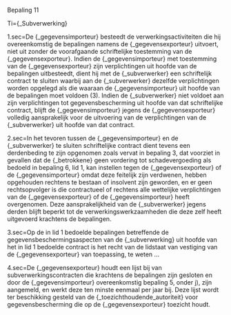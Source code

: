 Bepaling 11

Ti={_Subverwerking}

1.sec=De {_gegevensimporteur} besteedt de verwerkingsactiviteiten die hij overeenkomstig de bepalingen namens de {_gegevensexporteur} uitvoert, niet uit zonder de voorafgaande schriftelijke toestemming van de {_gegevensexporteur}. Indien de {_gegevensimporteur} met toestemming van de {_gegevensexporteur} zijn verplichtingen uit hoofde van de bepalingen uitbesteedt, dient hij met de {_subverwerker} een schriftelijk contract te sluiten waarbij aan de {_subverwerker} dezelfde verplichtingen worden opgelegd als die waaraan de {_gegevensimporteur} uit hoofde van de bepalingen moet voldoen (3). Indien de {_subverwerker} niet voldoet aan zijn verplichtingen tot gegevensbescherming uit hoofde van dat schriftelijke contract, blijft de {_gegevensimporteur} jegens de {_gegevensexporteur} volledig aansprakelijk voor de uitvoering van de verplichtingen van de {_subverwerker} uit hoofde van dat contract.

2.sec=In het tevoren tussen de {_gegevensimporteur} en de {_subverwerker} te sluiten schriftelijke contract dient tevens een derdenbeding te zijn opgenomen zoals vervat in bepaling 3, dat voorziet in gevallen dat de {_betrokkene} geen vordering tot schadevergoeding als bedoeld in bepaling 6, lid 1, kan instellen tegen de {_gegevensexporteur} of de {_gegevensimporteur} omdat deze feitelijk zijn verdwenen, hebben opgehouden rechtens te bestaan of insolvent zijn geworden, en er geen rechtsopvolger is die contractueel of rechtens alle wettelijke verplichtingen van de {_gegevensexporteur} of de {_gegevensimporteur} heeft overgenomen. Deze aansprakelijkheid van de {_subverwerker} jegens derden blijft beperkt tot de verwerkingswerkzaamheden die deze zelf heeft uitgevoerd krachtens de bepalingen.

3.sec=Op de in lid 1 bedoelde bepalingen betreffende de gegevensbeschermingsaspecten van de {_subverwerking} uit hoofde van het in lid 1 bedoelde contract is het recht van de lidstaat van vestiging van de {_gegevensexporteur} van toepassing, te weten …

4.sec=De {_gegevensexporteur} houdt een lijst bij van subverwerkingscontracten die krachtens de bepalingen zijn gesloten en door de {_gegevensimporteur} overeenkomstig bepaling 5, onder j), zijn aangemeld, en werkt deze ten minste eenmaal per jaar bij. Deze lijst wordt ter beschikking gesteld van de {_toezichthoudende_autoriteit} voor gegevensbescherming die op de {_gegevensexporteur} toezicht houdt.